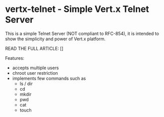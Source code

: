 vertx-telnet - Simple Vert.x Telnet Server
==========================================

This is a simple Telnet Server (NOT compliant to RFC-854), it is intended to show
the simplicity and power of Vert.x platform.

READ THE FULL ARTICLE: []

Features:
 - accepts multiple users
 - chroot user restriction
 - implements few commands such as
   - ls / dir
   - cd
   - mkdir
   - pwd
   - cat
   - touch


